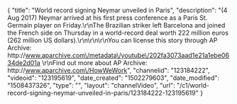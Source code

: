 {
    "title": "World record signing Neymar unveiled in Paris",
    "description": "(4 Aug 2017) Neymar arrived at his first press conference as a Paris St. Germain player on Friday.\r\nThe Brazilian striker left Barcelona and joined the French side on Thursday in a world-record deal worth 222 million euros (262 million US dollars).\r\n\r\n\r\nYou can license this story through AP Archive: http:\/\/www.aparchive.com\/metadata\/youtube\/202fa3073aad1e21a1ebe0634de2d01a \r\nFind out more about AP Archive: http:\/\/www.aparchive.com\/HowWeWork",
    "channelid": "123184222",
    "videoid": "123195619",
    "date_created": "1502279603",
    "date_modified": "1508437326",
    "type": "",
    "layout": "channelVideo",
    "url": "\/c1\/world-record-signing-neymar-unveiled-in-paris\/123184222-123195619"
}